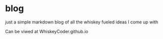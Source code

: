 # blog
just a simple markdown blog of all the whiskey fueled ideas I come up with

Can be viwed at WhiskeyCoder.github.io
